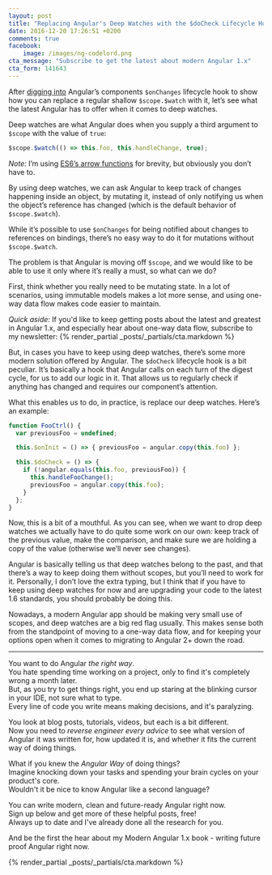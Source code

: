 ```yaml
---
layout: post
title: "Replacing Angular's Deep Watches with the $doCheck Lifecycle Hook"
date: 2016-12-20 17:26:51 +0200
comments: true
facebook:
    image: /images/ng-codelord.png
cta_message: "Subscribe to get the latest about modern Angular 1.x"
cta_form: 141643
---
```


After [digging into](http://www.codelord.net/2016/12/13/replacing-%24scope-dot-%24watch-with-lifecycle-hooks/) Angular’s components `$onChanges` lifecycle hook to show how you can replace a regular shallow `$scope.$watch` with it, let’s see what the latest Angular has to offer when it comes to deep watches.

Deep watches are what Angular does when you supply a third argument to `$scope` with the value of `true`:

```javascript
$scope.$watch(() => this.foo, this.handleChange, true);
```

*Note:* I’m using [ES6’s arrow functions](http://www.codelord.net/2016/05/05/using-es6-arrow-functions-in-angular-1-dot-x-plus-cheatsheet/) for brevity, but obviously you don’t have to.

By using deep watches, we can ask Angular to keep track of changes happening inside an object, by mutating it, instead of only notifying us when the object’s reference has changed (which is the default behavior of `$scope.$watch`).

While it’s possible to use `$onChanges` for being notified about changes to references on bindings, there’s no easy way to do it for mutations without `$scope.$watch`.

The problem is that Angular is moving off `$scope`, and we would like to be able to use it only where it’s really a must, so what can we do?

First, think whether you really need to be mutating state.
In a lot of scenarios, using immutable models makes a lot more sense, and using one-way data flow makes code easier to maintain.

*Quick aside:* If you'd like to keep getting posts about the latest and greatest in Angular 1.x, and especially hear about one-way data flow, subscribe to my newsletter:
{% render_partial _posts/_partials/cta.markdown %}

But, in cases you have to keep using deep watches, there’s some more modern solution offered by Angular.
The `$doCheck` lifecycle hook is a bit peculiar.
It’s basically a hook that Angular calls on each turn of the digest cycle, for us to add our logic in it.
That allows us to regularly check if anything has changed and requires our component’s attention.

What this enables us to do, in practice, is replace our deep watches.
Here’s an example:

```javascript
function FooCtrl() {
  var previousFoo = undefined;

  this.$onInit = () => { previousFoo = angular.copy(this.foo) };

  this.$doCheck = () => {
    if (!angular.equals(this.foo, previousFoo)) {
      this.handleFooChange();
      previousFoo = angular.copy(this.foo);
    }
  };
}
```

Now, this is a bit of a mouthful.
As you can see, when we want to drop deep watches we actually have to do quite some work on our own: keep track of the previous value, make the comparison, and make sure we are holding a copy of the value (otherwise we’ll never see changes).

Angular is basically telling us that deep watches belong to the past, and that there’s a way to keep doing them without scopes, but you’ll need to work for it.
Personally, I don’t love the extra typing, but I think that if you have to keep using deep watches for now and are upgrading your code to the latest 1.6 standards, you should probably be doing this.

Nowadays, a modern Angular app should be making very small use of scopes, and deep watches are a big red flag usually.
This makes sense both from the standpoint of moving to a one-way data flow, and for keeping your options open when it comes to migrating to Angular 2+ down the road.

<hr>

You want to do Angular *the right way*.  
You hate spending time working on a project, only to find it's completely wrong a month later.  
But, as you try to get things right, you end up staring at the blinking cursor in your IDE, not sure what to type.  
Every line of code you write means making decisions, and it's paralyzing.  

You look at blog posts, tutorials, videos, but each is a bit different.  
Now you need to *reverse engineer every advice* to see what version of Angular it was written for, how updated it is, and whether it fits the current way of doing things.

What if you knew the *Angular Way* of doing things?  
Imagine knocking down your tasks and spending your brain cycles on your product's core.  
Wouldn't it be nice to know Angular like a second language?

You can write modern, clean and future-ready Angular right now.  
Sign up below and get more of these helpful posts, free!  
Always up to date and I've already done all the research for you.

And be the first the hear about my Modern Angular 1.x book - writing future proof Angular right now.

{% render_partial _posts/_partials/cta.markdown %}
